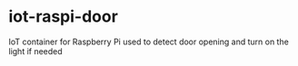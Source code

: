 # iot-raspi-door
IoT container for Raspberry Pi used to detect door opening and turn on the light if needed
